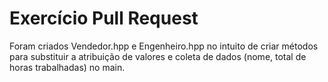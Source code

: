 # Exercício Pull Request

Foram criados Vendedor.hpp e Engenheiro.hpp no intuito de criar métodos para substituir a atribuição de valores e coleta de dados (nome, total de horas trabalhadas) no main. 
